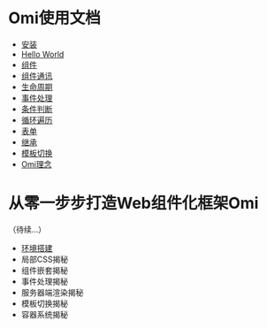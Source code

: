 ﻿# Omi使用文档
* [安装](./cn_installation.md)
* [Hello World](./cn_hello_world.md)
* [组件](./cn_components.md)
* [组件通讯](./cn_communication.md)
* [生命周期](./cn_lifecycle.md)
* [事件处理](./cn_events.md)
* [条件判断](./cn_condition.md)
* [循环遍历](./cn_loop.md)
* [表单](./cn_form.md)
* [继承](./cn_inhrit.md)
* [模板切换](./cn_template.md)
* [Omi理念](./cn_thinking_in_omi.md)

# 从零一步步打造Web组件化框架Omi

（待续...）

* [环境搭建](./cn_pr_env.md)
* 局部CSS揭秘
* 组件嵌套揭秘
* 事件处理揭秘
* 服务器端渲染揭秘
* 模板切换揭秘
* 容器系统揭秘
